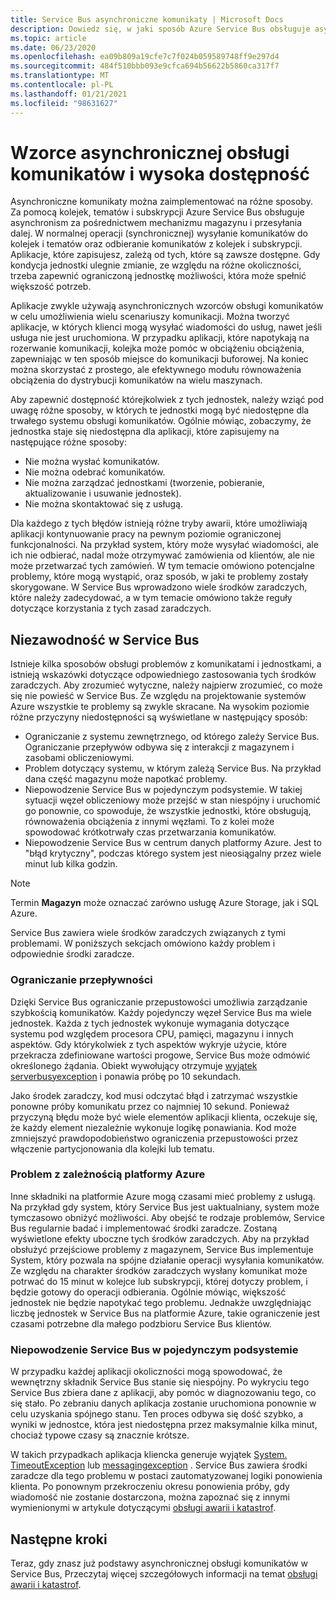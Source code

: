 ```yaml
---
title: Service Bus asynchroniczne komunikaty | Microsoft Docs
description: Dowiedz się, w jaki sposób Azure Service Bus obsługuje asynchronism za pośrednictwem mechanizmu magazynu i przesyłania dalej z kolejkami, tematami i subskrypcjami.
ms.topic: article
ms.date: 06/23/2020
ms.openlocfilehash: ea09b809a19cfe7c7f024b059589748ff9e297d4
ms.sourcegitcommit: 484f510bbb093e9cfca694b56622b5860ca317f7
ms.translationtype: MT
ms.contentlocale: pl-PL
ms.lasthandoff: 01/21/2021
ms.locfileid: "98631627"
---
```

# <a name="asynchronous-messaging-patterns-and-high-availability"></a>Wzorce asynchronicznej obsługi komunikatów i wysoka dostępność

Asynchroniczne komunikaty można zaimplementować na różne sposoby. Za pomocą kolejek, tematów i subskrypcji Azure Service Bus obsługuje asynchronism za pośrednictwem mechanizmu magazynu i przesyłania dalej. W normalnej operacji (synchronicznej) wysyłanie komunikatów do kolejek i tematów oraz odbieranie komunikatów z kolejek i subskrypcji. Aplikacje, które zapisujesz, zależą od tych, które są zawsze dostępne. Gdy kondycja jednostki ulegnie zmianie, ze względu na różne okoliczności, trzeba zapewnić ograniczoną jednostkę możliwości, która może spełnić większość potrzeb.

Aplikacje zwykle używają asynchronicznych wzorców obsługi komunikatów w celu umożliwienia wielu scenariuszy komunikacji. Można tworzyć aplikacje, w których klienci mogą wysyłać wiadomości do usług, nawet jeśli usługa nie jest uruchomiona. W przypadku aplikacji, które napotykają na rozerwanie komunikacji, kolejka może pomóc w obciążeniu obciążenia, zapewniając w ten sposób miejsce do komunikacji buforowej. Na koniec można skorzystać z prostego, ale efektywnego modułu równoważenia obciążenia do dystrybucji komunikatów na wielu maszynach.

Aby zapewnić dostępność którejkolwiek z tych jednostek, należy wziąć pod uwagę różne sposoby, w których te jednostki mogą być niedostępne dla trwałego systemu obsługi komunikatów. Ogólnie mówiąc, zobaczymy, że jednostka staje się niedostępna dla aplikacji, które zapisujemy na następujące różne sposoby:

* Nie można wysłać komunikatów.
* Nie można odebrać komunikatów.
* Nie można zarządzać jednostkami (tworzenie, pobieranie, aktualizowanie i usuwanie jednostek).
* Nie można skontaktować się z usługą.

Dla każdego z tych błędów istnieją różne tryby awarii, które umożliwiają aplikacji kontynuowanie pracy na pewnym poziomie ograniczonej funkcjonalności. Na przykład system, który może wysyłać wiadomości, ale ich nie odbierać, nadal może otrzymywać zamówienia od klientów, ale nie może przetwarzać tych zamówień. W tym temacie omówiono potencjalne problemy, które mogą wystąpić, oraz sposób, w jaki te problemy zostały skorygowane. W Service Bus wprowadzono wiele środków zaradczych, które należy zadecydować, a w tym temacie omówiono także reguły dotyczące korzystania z tych zasad zaradczych.

## <a name="reliability-in-service-bus"></a>Niezawodność w Service Bus
Istnieje kilka sposobów obsługi problemów z komunikatami i jednostkami, a istnieją wskazówki dotyczące odpowiedniego zastosowania tych środków zaradczych. Aby zrozumieć wytyczne, należy najpierw zrozumieć, co może się nie powieść w Service Bus. Ze względu na projektowanie systemów Azure wszystkie te problemy są zwykle skracane. Na wysokim poziomie różne przyczyny niedostępności są wyświetlane w następujący sposób:

* Ograniczanie z systemu zewnętrznego, od którego zależy Service Bus. Ograniczanie przepływów odbywa się z interakcji z magazynem i zasobami obliczeniowymi.
* Problem dotyczący systemu, w którym zależą Service Bus. Na przykład dana część magazynu może napotkać problemy.
* Niepowodzenie Service Bus w pojedynczym podsystemie. W takiej sytuacji węzeł obliczeniowy może przejść w stan niespójny i uruchomić go ponownie, co spowoduje, że wszystkie jednostki, które obsługują, równoważenia obciążenia z innymi węzłami. To z kolei może spowodować krótkotrwały czas przetwarzania komunikatów.
* Niepowodzenie Service Bus w centrum danych platformy Azure. Jest to "błąd krytyczny", podczas którego system jest nieosiągalny przez wiele minut lub kilka godzin.

> [!NOTE]
> Termin **Magazyn** może oznaczać zarówno usługę Azure Storage, jak i SQL Azure.
> 
> 

Service Bus zawiera wiele środków zaradczych związanych z tymi problemami. W poniższych sekcjach omówiono każdy problem i odpowiednie środki zaradcze.

### <a name="throttling"></a>Ograniczanie przepływności
Dzięki Service Bus ograniczanie przepustowości umożliwia zarządzanie szybkością komunikatów. Każdy pojedynczy węzeł Service Bus ma wiele jednostek. Każda z tych jednostek wykonuje wymagania dotyczące systemu pod względem procesora CPU, pamięci, magazynu i innych aspektów. Gdy którykolwiek z tych aspektów wykryje użycie, które przekracza zdefiniowane wartości progowe, Service Bus może odmówić określonego żądania. Obiekt wywołujący otrzymuje [wyjątek serverbusyexception][ServerBusyException] i ponawia próbę po 10 sekundach.

Jako środek zaradczy, kod musi odczytać błąd i zatrzymać wszystkie ponowne próby komunikatu przez co najmniej 10 sekund. Ponieważ przyczyną błędu może być wiele elementów aplikacji klienta, oczekuje się, że każdy element niezależnie wykonuje logikę ponawiania. Kod może zmniejszyć prawdopodobieństwo ograniczenia przepustowości przez włączenie partycjonowania dla kolejki lub tematu.

### <a name="issue-for-an-azure-dependency"></a>Problem z zależnością platformy Azure
Inne składniki na platformie Azure mogą czasami mieć problemy z usługą. Na przykład gdy system, który Service Bus jest uaktualniany, system może tymczasowo obniżyć możliwości. Aby obejść te rodzaje problemów, Service Bus regularnie badać i implementować środki zaradcze. Zostaną wyświetlone efekty uboczne tych środków zaradczych. Aby na przykład obsłużyć przejściowe problemy z magazynem, Service Bus implementuje System, który pozwala na spójne działanie operacji wysyłania komunikatów. Ze względu na charakter środków zaradczych wysłany komunikat może potrwać do 15 minut w kolejce lub subskrypcji, której dotyczy problem, i będzie gotowy do operacji odbierania. Ogólnie mówiąc, większość jednostek nie będzie napotykać tego problemu. Jednakże uwzględniając liczbę jednostek w Service Bus na platformie Azure, takie ograniczenie jest czasami potrzebne dla małego podzbioru Service Bus klientów.

### <a name="service-bus-failure-on-a-single-subsystem"></a>Niepowodzenie Service Bus w pojedynczym podsystemie
W przypadku każdej aplikacji okoliczności mogą spowodować, że wewnętrzny składnik Service Bus stanie się niespójny. Po wykryciu tego Service Bus zbiera dane z aplikacji, aby pomóc w diagnozowaniu tego, co się stało. Po zebraniu danych aplikacja zostanie uruchomiona ponownie w celu uzyskania spójnego stanu. Ten proces odbywa się dość szybko, a wyniki w jednostce, która jest niedostępna przez maksymalnie kilka minut, chociaż typowe czasy są znacznie krótsze.

W takich przypadkach aplikacja kliencka generuje wyjątek [System. TimeoutException][System.TimeoutException] lub [messagingexception][MessagingException] . Service Bus zawiera środki zaradcze dla tego problemu w postaci zautomatyzowanej logiki ponowienia klienta. Po ponownym przekroczeniu okresu ponowienia próby, gdy wiadomość nie zostanie dostarczona, można zapoznać się z innymi wymienionymi w artykule dotyczącymi [obsługi awarii i katastrof][handling outages and disasters].

## <a name="next-steps"></a>Następne kroki
Teraz, gdy znasz już podstawy asynchronicznej obsługi komunikatów w Service Bus, Przeczytaj więcej szczegółowych informacji na temat [obsługi awarii i katastrof][handling outages and disasters].

[ServerBusyException]: /dotnet/api/microsoft.servicebus.messaging.serverbusyexception
[System.TimeoutException]: /dotnet/api/system.timeoutexception
[MessagingException]: /dotnet/api/microsoft.servicebus.messaging.messagingexception
[Best practices for insulating applications against Service Bus outages and disasters]: service-bus-outages-disasters.md
[Microsoft.ServiceBus.Messaging.MessagingFactory]: /dotnet/api/microsoft.servicebus.messaging.messagingfactory
[MessageReceiver]: /dotnet/api/microsoft.servicebus.messaging.messagereceiver
[QueueClient]: /dotnet/api/microsoft.servicebus.messaging.queueclient
[TopicClient]: /dotnet/api/microsoft.servicebus.messaging.topicclient
[Microsoft.ServiceBus.Messaging.PairedNamespaceOptions]: /dotnet/api/microsoft.servicebus.messaging.pairednamespaceoptions
[MessagingFactory]: /dotnet/api/microsoft.servicebus.messaging.messagingfactory
[SendAvailabilityPairedNamespaceOptions]: /dotnet/api/microsoft.servicebus.messaging.sendavailabilitypairednamespaceoptions
[NamespaceManager]: /dotnet/api/microsoft.servicebus.namespacemanager
[PairNamespaceAsync]: /dotnet/api/microsoft.servicebus.messaging.messagingfactory
[EnableSyphon]: /dotnet/api/microsoft.servicebus.messaging.sendavailabilitypairednamespaceoptions
[System.TimeSpan.Zero]: /dotnet/api/system.timespan.zero
[IsTransient]: /dotnet/api/microsoft.servicebus.messaging.messagingexception
[UnauthorizedAccessException]: /dotnet/api/system.unauthorizedaccessexception
[BacklogQueueCount]: /dotnet/api/microsoft.servicebus.messaging.sendavailabilitypairednamespaceoptions?redirectedfrom=MSDN
[handling outages and disasters]: service-bus-outages-disasters.md